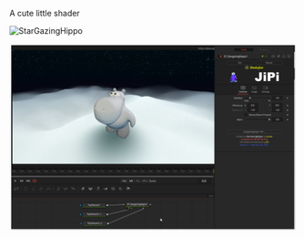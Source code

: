 A cute little shader

![StarGazingHippo](https://user-images.githubusercontent.com/78935215/153215162-35f62940-7813-4256-8672-2030b725afb6.gif)

[![Screenshot](StarGazingHippo_screenshot.png)](https://www.shadertoy.com/view/4tGfz3 "View on Shadertoy.com")